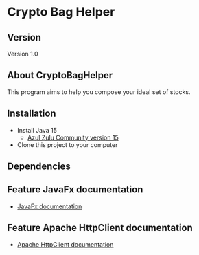 Crypto Bag Helper
==================
Version
-------
Version 1.0

About CryptoBagHelper
---------------------
This program aims to help you compose your ideal set of 
stocks.

Installation
------------
- Install Java 15
  + [Azul Zulu Community version 15](https://cdn.azul.com/zulu/bin/zulu15.34.17-ca-jdk15.0.4-win_x64.msi)
- Clone this project to your computer
  

Dependencies
------------
## Feature JavaFx documentation
- [JavaFx documentation](https://docs.oracle.com/javafx/2/)
## Feature Apache HttpClient documentation
- [Apache HttpClient documentation](https://javadoc.io/doc/org.apache.httpcomponents/httpclient/latest/overview-summary.html)





